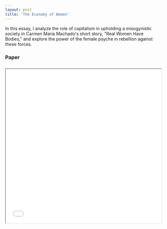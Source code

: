 ```yaml
---
layout: post
title: 'The Economy of Women'
---
```


In this essay, I analyze the role of capitalism in upholding a misogynistic society in Carmen Maria Machado's short story, "Real Women Have Bodies," and explore the power of the female psyche in rebellion against these forces.

<h3 style="margin-top: 0; padding-top: 10px; padding-bottom: 10px" class="header">Paper</h3>
<iframe src="/assets/files/economy-test.pdf" width="100%" height="500px"></iframe>